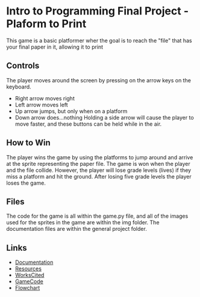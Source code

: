 # Intro to Programming Final Project - Plaform to Print

This game is a basic platformer wher the goal is to reach the "file" that has your final paper in it, allowing it to print

## Controls

The player moves around the screen by pressing on the arrow keys on the keyboard.
* Right arrow moves right
* Left arrow moves left
* Up arrow jumps, but only when on a platform
* Down arrow does...nothing
Holding a side arrow will cause the player to move faster, and these buttons can be held while in the air.

## How to Win

The player wins the game by using the platforms to jump around and arrive at the sprite representing the paper file. The game is won when the player and the file collide. However, the player will lose grade levels (lives) if they miss a platform and hit the ground. After losing five grade levels the player loses the game.

## Files

The code for the game is all within the game.py file, and all of the images used for the sprites in the game are within the img folder. The documentation files are within the general project folder.

## Links

* [Documentation](documentation.md)
* [Resources](resources.md)
* [WorksCited](workscited.md)
* [GameCode](game.py)
* [Flowchart](Codeflow.pdf)

